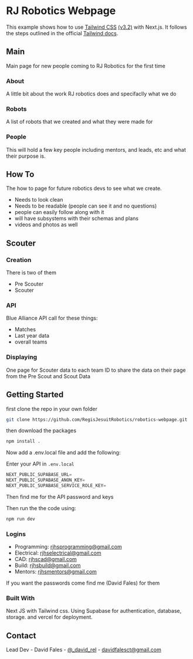 # RJ Robotics Webpage

This example shows how to use [Tailwind CSS](https://tailwindcss.com/) [(v3.2)](https://tailwindcss.com/blog/tailwindcss-v3-2) with Next.js. It follows the steps outlined in the official [Tailwind docs](https://tailwindcss.com/docs/guides/nextjs).

## Main

Main page for new people coming to RJ Robotics for the first time

### About

A little bit about the work RJ robotics does and specifaclly what we do


### Robots

A list of robots that we created and what they were made for


### People

This will hold a few key people including mentors, and leads, etc and what their purpose is.


## How To

The how to page for future robotics devs to see what we create.

 - Needs to look clean
 - Needs to be readable (people can see it and no questions)
 - people can easily follow along with it
 - will have subsystems with their schemas and plans
 - videos and photos as well



## Scouter

### Creation

There is two of them
 - Pre Scouter
 - Scouter

### API

Blue Alliance API call for these things:
 - Matches
 - Last year data
 - overall teams

### Displaying

One page for Scouter data to each team ID to share the data on their page from the Pre Scout and Scout Data




## Getting Started

first clone the repo in your own folder

```bash
git clone https://github.com/RegisJesuitRobotics/robotics-webpage.git
```

then download the packages

```bash
npm install .
```

Now add a .env.local file and add the following:


 Enter your API in `.env.local`
   ```js
   NEXT_PUBLIC_SUPABASE_URL=
   NEXT_PUBLIC_SUPABASE_ANON_KEY=
   NEXT_PUBLIC_SUPABASE_SERVICE_ROLE_KEY=
   ```

Then find me for the API password and keys

Then run the the code using:

```bash
npm run dev
```

### Logins

 - Programming: rjhsprogramming@gmail.com
 - Electrical: rjhselectrical@gmail.com
 - CAD: rjhscad@gmail.com
 - Build: rjhsbuild@gmail.com
 - Mentors: rjhsmentors@gmail.com
 
 If you want the passwords come find me (David Fales) for them

### Built With

Next JS with Tailwind css. Using Supabase for authentication, database, storage. and vercel for deployment.


## Contact

Lead Dev - David Fales - [@_david_rel](https://www.instagram.com/_david_rel/) - davidfalesct@gmail.com



